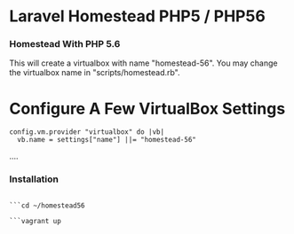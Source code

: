 # Laravel Homestead PHP5 / PHP56

### Homestead With PHP 5.6
This will create a virtualbox with name "homestead-56". You may change the virtualbox name in "scripts/homestead.rb".

# Configure A Few VirtualBox Settings
    config.vm.provider "virtualbox" do |vb|
      vb.name = settings["name"] ||= "homestead-56"
....


### Installation
```git clone https://github.com/2juliuslee/homestead56.git

```cd ~/homestead56

```vagrant up